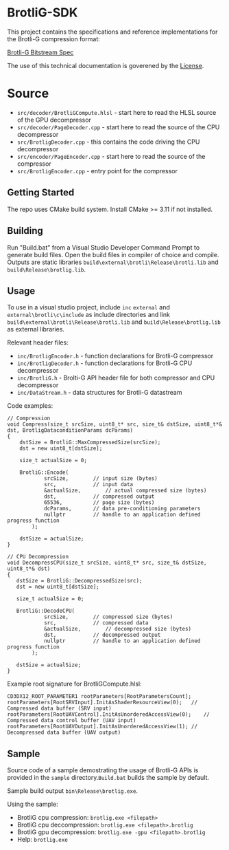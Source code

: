 # BrotliG-SDK
This project contains the specifications and reference implementations for the Brotli-G compression format: 
 
[Brotli-G Bitstream Spec](docs/Brotli_G_Bitstream_Format.pdf)

The use of this technical documentation is goverened by the [License](LICENSE.txt).

# Source

* `src/decoder/BrotliGCompute.hlsl` - start here to read the HLSL source of the GPU decompressor
* `src/decoder/PageDecoder.cpp`     - start here to read the source of the CPU decompressor
* `src/BrotligDecoder.cpp`          - this contains the code driving the CPU decompressor
* `src/encoder/PageEncoder.cpp`     - start here to read the source of the compressor
* `src/BrotligEncoder.cpp`          - entry point for the compressor


## Getting Started

The repo uses CMake build system. Install CMake >= 3.11 if not installed.

## Building

Run "Build.bat" from a Visual Studio Developer Command Prompt to generate build files. Open the build files in compiler of choice and compile. Outputs are static libraries `build\external\brotli\Release\brotli.lib` and `build\Release\brotlig.lib`.

## Usage

To use in a visual studio project, include `inc` `external` and `external\brotli\c\include` as include directories and link `build\external\brotli\Release\brotli.lib` and `build\Release\brotlig.lib` as external libraries.
 
Relevant header files:
* `inc/BrotligEncoder.h` - function declarations for Brotli-G compressor 
* `inc/BrotligDecoder.h` - function declarations for Brotli-G CPU decompressor
* `inc/BrotliG.h`        - Brolti-G API header file for both compressor and CPU decompressor
* `inc/DataStream.h`     - data structures for Brotli-G datastream

Code examples:

```
// Compression
void Compress(size_t srcSize, uint8_t* src, size_t& dstSize, uint8_t*& dst, BrotligDataconditionParams dcParams)
{
    dstSize = BrotliG::MaxCompressedSize(srcSize);
    dst = new uint8_t[dstSize];
	
    size_t actualSize = 0;
	
    BrotliG::Encode(
			srcSize, 		// input size (bytes) 
			src, 			// input data
			&actualSize,		// actual compressed size (bytes) 
			dst, 			// compressed output
			65536,			// page size (bytes)
			dcParams,		// data pre-conditioning parameters
			nullptr			// handle to an application defined progress function
		);
	
    dstSize = actualSize;
}
```
```
// CPU Decompression
void DecompressCPU(size_t srcSize, uint8_t* src, size_t& dstSize, uint8_t*& dst)
{
   dstSize = BrotliG::DecompressedSize(src);
   dst = new uint8_t[dstSize];
   
   size_t actualSize = 0;
	
   BrotliG::DecodeCPU(
			srcSize, 		// compressed size (bytes) 
			src, 			// compressed data
			&actualSize,		// decompressed size (bytes) 
			dst, 			// decompressed output
			nullptr			// handle to an application defined progress function
		);
		
   dstSize = actualSize;
}
```

Example root signature for BrotliGCompute.hlsl:

```
CD3DX12_ROOT_PARAMETER1 rootParameters[RootParametersCount];
rootParameters[RootSRVInput].InitAsShaderResourceView(0);	// Compressed data buffer (SRV input)
rootParameters[RootUAVControl].InitAsUnorderedAccessView(0);	// Compressed data control buffer (UAV input)
rootParameters[RootUAVOutput].InitAsUnorderedAccessView(1);	// Decompressed data buffer (UAV output)
```
## Sample

Source code of a sample demostrating the usage of Brotli-G APIs is provided in the `sample` directory.`Build.bat` builds the sample by default. 

Sample build output `bin\Release\brotlig.exe`. 

Using the sample:
* BrotliG cpu compression:    `brotlig.exe <filepath>`
* BrotliG cpu deccompression: `brotlig.exe <filepath>.brotlig`
* BrotliG gpu decompression:  `brotlig.exe -gpu <filepath>.brotlig`
* Help:                       `brotlig.exe` 
